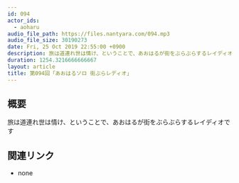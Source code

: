 ```yaml
---
id: 094
actor_ids:
  - aoharu
audio_file_path: https://files.nantyara.com/094.mp3
audio_file_size: 30190273
date: Fri, 25 Oct 2019 22:55:00 +0900
description: 旅は道連れ世は情け、ということで、あおはるが街をぶらぶらするレイディオです
duration: 1254.3216666666667
layout: article
title: 第094回「あおはるソロ 街ぶらレディオ」
---
```

## 概要

旅は道連れ世は情け、ということで、あおはるが街をぶらぶらするレイディオです

## 関連リンク

* none
